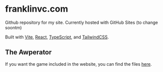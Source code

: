 # franklinvc.com
Github repository for my site. Currently hosted with GitHub Sites (to change soontm)

Built with [Vite](https://vite.dev/), [React](https://react.dev/), [TypeScript](https://www.typescriptlang.org/), and [TailwindCSS](https://tailwindcss.com/).

## The Awperator
If you want the game included in the website, you can find the files [here](https://github.com/Primqd/WANICGD_Space_Chen).